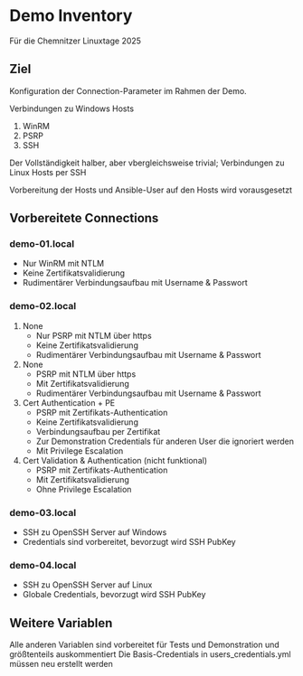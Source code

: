 # Demo Inventory

Für die Chemnitzer Linuxtage 2025

## Ziel

Konfiguration der Connection-Parameter im Rahmen der Demo.

Verbindungen zu Windows Hosts

1. WinRM
2. PSRP
3. SSH

Der Vollständigkeit halber, aber vbergleichsweise trivial; Verbindungen zu Linux Hosts per SSH

Vorbereitung der Hosts und Ansible-User auf den Hosts wird vorausgesetzt

## Vorbereitete Connections

### demo-01.local

- Nur WinRM mit NTLM
- Keine Zertifikatsvalidierung
- Rudimentärer Verbindungsaufbau mit Username & Passwort

### demo-02.local

1. None
   - Nur PSRP mit NTLM über https
   - Keine Zertifikatsvalidierung
   - Rudimentärer Verbindungsaufbau mit Username & Passwort
2. None
   - PSRP mit NTLM über https
   - Mit Zertifikatsvalidierung
   - Rudimentärer Verbindungsaufbau mit Username & Passwort
3. Cert Authentication + PE
   - PSRP mit Zertifikats-Authentication
   - Keine Zertifikatsvalidierung
   - Verbindungsaufbau per Zertifikat
   - Zur Demonstration Credentials für anderen User die ignoriert werden
   - Mit Privilege Escalation
4. Cert Validation & Authentication (nicht funktional)
   - PSRP mit Zertifikats-Authentication
   - Mit Zertifikatsvalidierung
   - Ohne Privilege Escalation

### demo-03.local

- SSH zu OpenSSH Server auf Windows
- Credentials sind vorbereitet, bevorzugt wird SSH PubKey

### demo-04.local

- SSH zu OpenSSH Server auf Linux
- Globale Credentials, bevorzugt wird SSH PubKey

## Weitere Variablen

Alle anderen Variablen sind vorbereitet für Tests und Demonstration und größtenteils auskommentiert
Die Basis-Credentials in users_credentials.yml müssen neu erstellt werden
